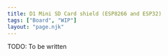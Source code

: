 ```yaml
---
title: D1 Mini SD Card shield (ESP8266 and ESP32)
tags: ["Board", "WIP"]
layout: "page.njk"
---
```


TODO: To be written